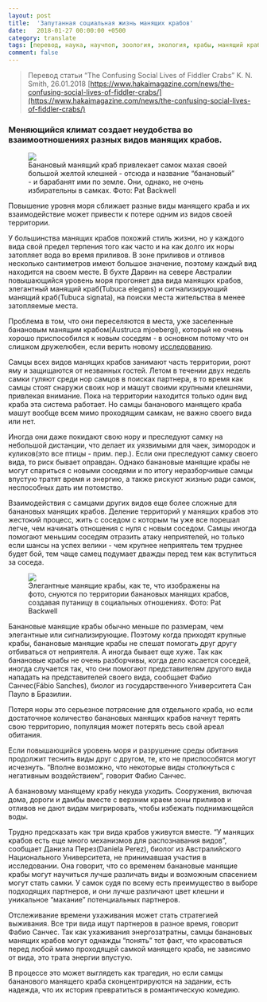 ```yaml
---
layout: post
title:  'Запутанная социальная жизнь манящих крабов'
date:   2018-01-27 00:00:00 +0500
category: translate
tags: [перевод, наука, научпоп, зоология, экология, крабы, манящий краб, Tubuca elegans, Tubuca signata, Austruca mjoebergi, Kiona Smith]
comment: false
---
```

>Перевод статьи “The Confusing Social Lives of Fiddler Crabs”  K. N. Smith, 26.01.2018
[https://www.hakaimagazine.com/news/the-confusing-social-lives-of-fiddler-crabs/](https://www.hakaimagazine.com/news/the-confusing-social-lives-of-fiddler-crabs/)


### Меняющийся климат создает неудобства во взаимоотношениях разных видов манящих крабов.

<figure>
  <img src="{{site.baseurl}}/assets/img/confusing_fiddler_crabs/1.png"/>
  <figcaption>Банановый манящий краб привлекает самок махая своей большой желтой клешней - отсюда и название “банановый” - и барабанят ими по земле. Они, однако, не очень избирательны в самках. Фото: Pat Backwell</figcaption>
</figure>

Повышение уровня моря сближает разные виды манящего краба и их взаимодействие может привести к потере одним из видов своей территории.

У большинства манящих крабов похожий стиль жизни, но у каждого вида свой предел терпения того как часто и на как долго их норы затопляет вода во время приливов. В зоне приливов и отливов несколько сантиметров имеют большое значение, поэтому каждый вид находится на своем месте. В бухте Дарвин на севере Австралии повышающийся уровень моря прогоняет два вида манящих крабов, элегантный манящий краб(Tubuca elegans) и сигнализирующий манящий краб(Tubuca signata), на поиски места жительства в менее затопляемые места.

Проблема в том, что они переселяются в места, уже заселенные банановым манящим крабом(Austruca mjoebergi), который не очень хорошо приспособился к новым соседям - в основном потому что он слишком дружелюбен, если верить новому [исследованию](http://doi.org/10.1016/j.jembe.2017.12.010).

Самцы всех видов манящих крабов занимают часть территории, роют яму и защищаются от незванных гостей. Летом в течении двух недель самки гуляют среди нор самцов в поисках партнера, в то время как самцы стоят снаружи своих нор и машут своими крупными клешнями, привлекая внимание. Пока на территории находится только один вид краба эта система работает. Но самцы бананового манящего краба машут вообще всем мимо проходящим самкам, не важно своего вида или нет.

Иногда они даже покидают свою нору и преследуют самку на небольшой дистанции, что делает их уязвимыми для чаек, зимородок и куликов(это все птицы - прим. пер.). Если они преследуют самку своего вида, то риск бывает оправдан. Однако банановые манящие крабы не могут спариться с новыми соседями и по итогу неразборчивые самцы впустую тратят время и энергию, а также рискуют жизнью ради самок, неспособных дать им потомство. 

Взаимодействия с самцами других видов еще более сложные для банановых манящих крабов. Деление территорий у манящих крабов это жестокий процесс, жить с соседом с которым ты уже все порешал легче, чем начинать отношения с нуля с новым соседом. Самцы иногда помогают меньшим соседям отразить атаку неприятелей, но только если шансы на успех велики - чем крупнее неприятель тем труднее будет бой, тем чаще самец подумает дважды перед тем как вступиться за соседа.

<figure>
  <img src="{{site.baseurl}}/assets/img/confusing_fiddler_crabs/2.png"/>
  <figcaption>Элегантные манящие крабы, как те, что изображены на фото, снуются по территории банановых манящих крабов, создавая путаницу в социальных отношениях. Фото: Pat Backwell</figcaption>
</figure>

Банановые манящие крабы обычно меньше по размерам, чем элегантные или сигнализирующие. Поэтому когда приходят крупные крабы, банановые манящие крабы не спешат помогать друг другу отбиваться от неприятеля. А иногда бывает еще хуже. Так как банановые крабы не очень разборчивы, когда дело касается соседей, иногда случается так, что они помогают представителям другого вида нападать на представителей своего вида, сообщает Фабио Санчес(Fábio Sanches), биолог из государственного Университета Сан Пауло в Бразилии.

Потеря норы это серьезное потрясение для отдельного краба, но если достаточное количество банановых манящих крабов начнут терять свою территорию, популяция может потерять весь свой ареал обитания.

Если повышающийся уровень моря и разрушение среды обитания продолжит теснить виды друг с другом, те, кто не приспособятся могут исчезнуть. “Вполне возможно, что некоторые виды столкнуться с негативным воздействием”, говорит Фабио Санчес.

А банановому манящему крабу некуда уходить. Сооружения, включая дома, дороги и дамбы вместе с верхним краем зоны приливов и отливов не дают видам мигрировать, чтобы избежать поднимающейся воды.

Трудно предсказать как три вида крабов уживутся вместе. “У манящих крабов есть еще много механизмов для распознавания видов”, сообщает Даниэла Перез(Daniela Perez), биолог из Австралийского Национального Университета, не принимавшая участия в исследовании. Она говорит, что со временем банановые манящие крабы могут научиться лучше различать виды и возможным спасением могут стать самки. У самок судя по всему есть преимущество в выборе подходящих партнеров, и они лучше различают цвет клешни и  уникальное “махание” потенциальных партнеров.

Отслеживание времени ухаживания может стать стратегией выживания. Все три вида ищут партнеров в разное время, говорит Фабио Санчес. Так как ухаживания энергозатратны, самцы банановых манящих крабов могут однажды “понять” тот факт, что красоваться перед любой мимо проходящей самкой манящего краба, не зависимо от вида, это трата энергии впустую. 

В процессе это может выглядеть как трагедия, но если самцы бананового манящего краба сконцентрируются на задании, есть надежда, что их история превратиться в романтическую комедию.
